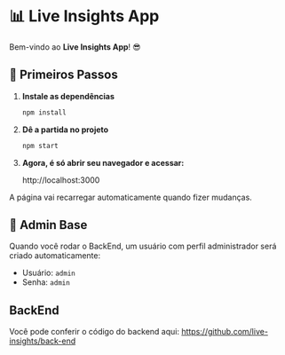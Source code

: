 # 📊 Live Insights App 

Bem-vindo ao **Live Insights App**! 😎

## 🚀 Primeiros Passos 

1. **Instale as dependências** 

   ```bash
   npm install
   ```

2. **Dê a partida no projeto** 

    ```bash
    npm start
    ```

3. **Agora, é só abrir seu navegador e acessar:**

    http://localhost:3000

A página vai recarregar automaticamente quando fizer mudanças. 

## 🔑 Admin Base 

Quando você rodar o BackEnd, um usuário com perfil administrador será criado automaticamente:

- Usuário: `admin`
- Senha: `admin`

## BackEnd

Você pode conferir o código do backend aqui:
https://github.com/live-insights/back-end

